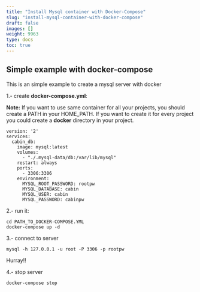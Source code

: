 ```yaml
---
title: "Install Mysql container with Docker-Compose"
slug: "install-mysql-container-with-docker-compose"
draft: false
images: []
weight: 9963
type: docs
toc: true
---
```


## Simple example with docker-compose
This is an simple example to create a mysql server with docker

1.- create **docker-compose.yml**:

**Note:** If you want to use same container for all your projects, you should create a PATH in your HOME_PATH. If you want to create it for every project you could create a **docker** directory in your project.

    version: '2'
    services:
      cabin_db:
        image: mysql:latest
        volumes:
          - "./.mysql-data/db:/var/lib/mysql"
        restart: always
        ports:
          - 3306:3306
        environment:
          MYSQL_ROOT_PASSWORD: rootpw
          MYSQL_DATABASE: cabin
          MYSQL_USER: cabin
          MYSQL_PASSWORD: cabinpw

2.- run it:

    cd PATH_TO_DOCKER-COMPOSE.YML
    docker-compose up -d

3.- connect to server

    mysql -h 127.0.0.1 -u root -P 3306 -p rootpw

Hurray!!

4.- stop server
    
    docker-compose stop



